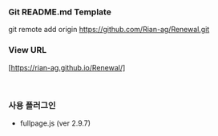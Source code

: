 ### Git README.md Template

git remote add origin https://github.com/Rian-ag/Renewal.git

### View URL
[https://rian-ag.github.io/Renewal/]

<br />

### 사용 플러그인
- fullpage.js (ver 2.9.7)